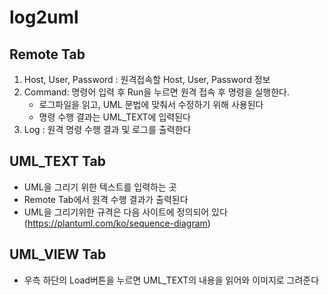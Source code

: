 # log2uml

## Remote Tab



1. Host, User, Password : 원격접속할 Host, User, Password 정보
2. Command:  명령어 입력 후 Run을 누르면 원격 접속 후 명령을 실행한다.
   - 로그파일을 읽고, UML 문법에 맞춰서 수정하기 위해 사용된다
   - 명령 수행 결과는 UML_TEXT에 입력된다
3. Log : 원격 명령 수행 결과 및 로그를 출력한다


## UML_TEXT Tab



- UML을 그리기 위한 텍스트를 입력하는 곳
- Remote Tab에서 원격 수행 결과가 출력된다
- UML을 그리기위한 규격은 다음 사이트에 정의되어 있다 (https://plantuml.com/ko/sequence-diagram)



## UML_VIEW Tab



- 우측 하단의 Load버튼을 누르면 UML_TEXT의 내용을 읽어와 이미지로 그려준다
